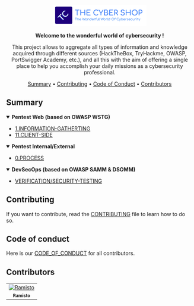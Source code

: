 <p align="center" width="100%"><img width="50%" src="/assets/img/banner/TC-banner.png"></p>
<p align="center"><strong>Welcome to the wonderful world of cybersecurity !</strong></p>
<p align="center">This project allows to aggregate all types of information and knowledge acquired through different sources (HackTheBox, TryHackme, OWASP, PortSwigger Academy, etc.), and all this with the aim of offering a single place to help you accomplish your daily missions as a cybersecurity professional.</p>

<p align="center">
  <a href="#summary">Summary</a>
 • <a href="#contributing">Contributing</a>
 • <a href="#code-of-conduct">Code of Conduct</a>
 • <a href="#contributors">Contributors</a>
</p>

## Summary

<details open>
    <summary><strong>Pentest Web (based on OWASP WSTG)</strong></summary>
        <ul>
            <li><a href="./PENTEST/WEB/1.INFORMATION-GATHERING/4.1-Information-Gathering.md">1.INFORMATION-GATHERTING</a></li>
            <li><a href="./PENTEST/WEB/11.CLIENT-SIDE/">11.CLIENT-SIDE</a></li>
        </ul>
</details>
<details open>
    <summary><strong>Pentest Internal/External</strong></summary>
        <ul>
            <li><a href="./PENTEST/INTERNAL-EXTERNAL/0.PROCESS/">0.PROCESS</a></li>
        </ul>
</details>

<details open>
    <summary><strong>DevSecOps (based on OWASP SAMM & DSOMM)</strong></summary>
        <ul>
            <li><a href="./DEVSECOPS/VERIFICATION/SECURITY-TESTING/">VERIFICATION/SECURITY-TESTING</a></li>
        </ul>
</details>

## Contributing

If you want to contribute, read the [CONTRIBUTING](/CONTRIBUTING.md) file to learn how to do so.

## Code of conduct

Here is our [CODE_OF_CONDUCT](/CODE_OF_CONDUCT.md) for all contributors.

## Contributors

<!-- readme: contributors -start -->
<table>
	<tbody>
		<tr>
            <td align="center">
                <a href="https://github.com/Ramisto">
                    <img src="https://avatars.githubusercontent.com/u/85512155?v=4" width="100;" alt="Ramisto"/>
                    <br />
                    <sub><b>Ramisto</b></sub>
                </a>
            </td>
		</tr>
	<tbody>
</table>
<!-- readme: contributors -end -->